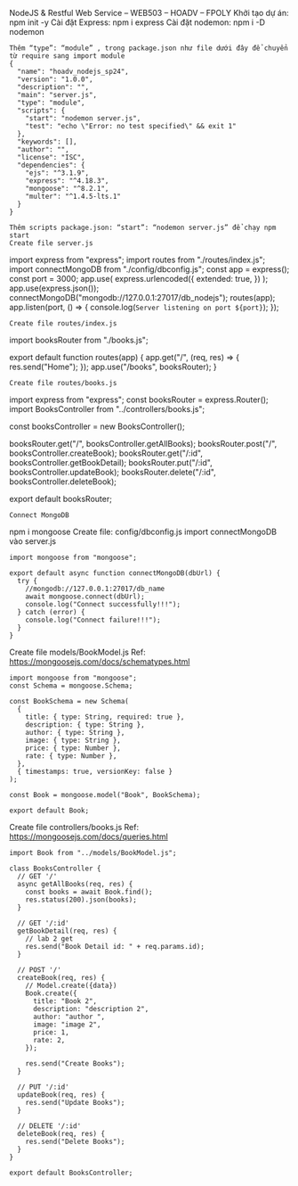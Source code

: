NodeJS & Restful Web Service – WEB503 – HOADV – FPOLY
Khởi tạo dự án: npm init -y
Cài đặt Express: npm i express
Cài đặt nodemon: npm i -D nodemon
```
Thêm “type”: “module” , trong package.json như file dưới đây để chuyển từ require sang import module
{
  "name": "hoadv_nodejs_sp24",
  "version": "1.0.0",
  "description": "",
  "main": "server.js",
  "type": "module",
  "scripts": {
    "start": "nodemon server.js",
    "test": "echo \"Error: no test specified\" && exit 1"
  },
  "keywords": [],
  "author": "",
  "license": "ISC",
  "dependencies": {
    "ejs": "^3.1.9",
    "express": "^4.18.3",
    "mongoose": "^8.2.1",
    "multer": "^1.4.5-lts.1"
  }
}

Thêm scripts package.json: “start”: “nodemon server.js” để chạy npm start
Create file server.js
```
import express from "express";
import routes from "./routes/index.js";
import connectMongoDB from "./config/dbconfig.js";
const app = express();
const port = 3000;
app.use(
  express.urlencoded({
    extended: true,
  })
);
app.use(express.json());
connectMongoDB("mongodb://127.0.0.1:27017/db_nodejs");
routes(app);
app.listen(port, () => {
  console.log(`Server listening on port ${port}`);
});

```
Create file routes/index.js
```
import booksRouter from "./books.js";

export default function routes(app) {
  app.get("/", (req, res) => {
    res.send("Home");
  });
  app.use("/books", booksRouter);
}
```
Create file routes/books.js
```
import express from "express";
const booksRouter = express.Router();
import BooksController from "../controllers/books.js";

const booksController = new BooksController();

booksRouter.get("/", booksController.getAllBooks);
booksRouter.post("/", booksController.createBook);
booksRouter.get("/:id", booksController.getBookDetail);
booksRouter.put("/:id", booksController.updateBook);
booksRouter.delete("/:id", booksController.deleteBook);

export default booksRouter;
```
Connect MongoDB
```
npm i mongoose
Create file: config/dbconfig.js
import connectMongoDB vào server.js


```
import mongoose from "mongoose";

export default async function connectMongoDB(dbUrl) {
  try {
    //mongodb://127.0.0.1:27017/db_name
    await mongoose.connect(dbUrl);
    console.log("Connect successfully!!!");
  } catch (error) {
    console.log("Connect failure!!!");
  }
}
```
Create file models/BookModel.js
Ref: https://mongoosejs.com/docs/schematypes.html
```
import mongoose from "mongoose";
const Schema = mongoose.Schema;

const BookSchema = new Schema(
  {
    title: { type: String, required: true },
    description: { type: String },
    author: { type: String },
    image: { type: String },
    price: { type: Number },
    rate: { type: Number },
  },
  { timestamps: true, versionKey: false }
);

const Book = mongoose.model("Book", BookSchema);

export default Book;
```
Create file controllers/books.js
Ref: https://mongoosejs.com/docs/queries.html
```
import Book from "../models/BookModel.js";

class BooksController {
  // GET '/'
  async getAllBooks(req, res) {
    const books = await Book.find();
    res.status(200).json(books);
  }

  // GET '/:id'
  getBookDetail(req, res) {
    // lab 2 get
    res.send("Book Detail id: " + req.params.id);
  }

  // POST '/'
  createBook(req, res) {
    // Model.create({data})
    Book.create({
      title: "Book 2",
      description: "description 2",
      author: "author ",
      image: "image 2",
      price: 1,
      rate: 2,
    });
    
    res.send("Create Books");
  }

  // PUT '/:id'
  updateBook(req, res) {
    res.send("Update Books");
  }

  // DELETE '/:id'
  deleteBook(req, res) {
    res.send("Delete Books");
  }
}

export default BooksController;